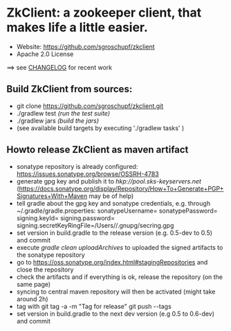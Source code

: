ZkClient: a zookeeper client, that makes life a little easier. 
=====

+ Website: 			https://github.com/sgroschupf/zkclient
+ Apache 2.0 License

==> see [CHANGELOG][] for recent work


Build ZkClient from sources:
---------------

+ git clone https://github.com/sgroschupf/zkclient.git
+ ./gradlew test _(run the test suite)_
+ ./gradlew jars _(build the jars)_
+ (see available build targets by executing './gradlew tasks' )


Howto release ZkClient as maven artifact
---------------
- sonatype repository is already configured: https://issues.sonatype.org/browse/OSSRH-4783
- generate gpg key and publish it to _hkp://pool.sks-keyservers.net_ (https://docs.sonatype.org/display/Repository/How+To+Generate+PGP+Signatures+With+Maven may be of help)
- tell gradle about the gpg key and sonatype credentials, e.g. through ~/.gradle/gradle.properties: 
    sonatypeUsername=<yourSonatypeUser>
    sonatypePassword=<yourSonatypePassword>
    signing.keyId=<yourKeyId>
    signing.password=<yourKeyPassphrase>
    signing.secretKeyRingFile=/Users/<username>/.gnupg/secring.gpg
- set version in build.gradle to the release version (e.g. 0.5-dev to 0.5) and commit    
- execute _gradle clean uploadArchives_ to uploaded the signed artifacts to the sonatype repository
- go to https://oss.sonatype.org/index.html#stagingRepositories and close the repository 
- check the artifacts and if everything is ok, release the repository (on the same page)
- syncing to central maven repository will then be activated (might take around 2h)
- tag with 
	git tag -a <releaseVersion> -m "Tag for <releaseVersion> release"
	git push --tags
- set version in build.gradle to the next dev version (e.g 0.5 to 0.6-dev) and commit


[CHANGELOG]: ./CHANGELOG.markdown
